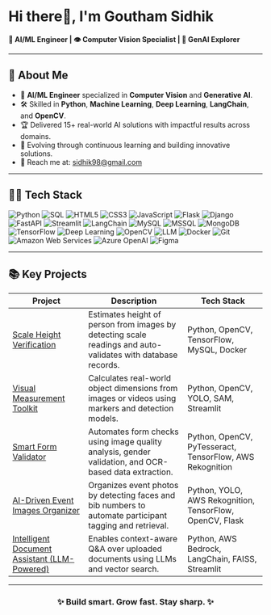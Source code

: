 # Hi there👋, I'm Goutham Sidhik 

**🤖 AI/ML Engineer | 👁️ Computer Vision Specialist | 🧠 GenAI Explorer**

---

## 📌 About Me 

- 🙋 **AI/ML Engineer** specialized in **Computer Vision** and **Generative AI**.
- 🛠️ Skilled in **Python**, **Machine Learning**, **Deep Learning**, **LangChain**, and **OpenCV**.
- 🏆 Delivered 15+ real-world AI solutions with impactful results across domains.
- 🌱 Evolving through continuous learning and building innovative solutions.
- 📨 Reach me at: [sidhik98@gmail.com](mailto:sidhik98@gmail.com)

---

## 👨‍💻 Tech Stack
  ![Python](https://img.shields.io/badge/Python-3776AB?style=for-the-badge&logo=python&logoColor=white)
  ![SQL](https://img.shields.io/badge/SQL-4479A1?style=for-the-badge&logo=postgresql&logoColor=white)
  ![HTML5](https://img.shields.io/badge/HTML5-E34F26?style=for-the-badge&logo=html5&logoColor=white)
  ![CSS3](https://img.shields.io/badge/CSS3-1572B6?style=for-the-badge&logo=css3&logoColor=white)
  ![JavaScript](https://img.shields.io/badge/JavaScript-F7DF1E?style=for-the-badge&logo=javascript&logoColor=black)
  ![Flask](https://img.shields.io/badge/Flask-000000?style=for-the-badge&logo=flask&logoColor=white)
  ![Django](https://img.shields.io/badge/Django-092E20?style=for-the-badge&logo=django&logoColor=white)
  ![FastAPI](https://img.shields.io/badge/FastAPI-009688?style=for-the-badge&logo=fastapi&logoColor=white)
  ![Streamlit](https://img.shields.io/badge/Streamlit-FF4B4B?style=for-the-badge&logo=streamlit&logoColor=white)
  ![LangChain](https://img.shields.io/badge/LangChain-000000?style=for-the-badge&logo=langchain&logoColor=white)
  ![MySQL](https://img.shields.io/badge/MySQL-005C84?style=for-the-badge&logo=mysql&logoColor=white)
  ![MSSQL](https://img.shields.io/badge/MSSQL-CC2927?style=for-the-badge&logo=microsoftsqlserver&logoColor=white)
  ![MongoDB](https://img.shields.io/badge/MongoDB-47A248?style=for-the-badge&logo=mongodb&logoColor=white)
  ![TensorFlow](https://img.shields.io/badge/TensorFlow-FF6F00?style=for-the-badge&logo=tensorflow&logoColor=white)
  ![Deep Learning](https://img.shields.io/badge/Deep%20Learning-8A2BE2?style=for-the-badge&logo=keras&logoColor=white)
  ![OpenCV](https://img.shields.io/badge/OpenCV-5C3EE8?style=for-the-badge&logo=opencv&logoColor=white)
  ![LLM](https://img.shields.io/badge/LLM-800080?style=for-the-badge&logo=openai&logoColor=white)
  ![Docker](https://img.shields.io/badge/Docker-2496ED?style=for-the-badge&logo=docker&logoColor=white)
  ![Git](https://img.shields.io/badge/Git-F05032?style=for-the-badge&logo=git&logoColor=white)
  ![Amazon Web Services](https://img.shields.io/badge/Amazon%20Web%20Services-232F3E?style=for-the-badge&logo=amazon&logoColor=white)
  ![Azure OpenAI](https://img.shields.io/badge/Azure%20OpenAI-0078D4?style=for-the-badge&logo=openai&logoColor=white)
  ![Figma](https://img.shields.io/badge/Figma-F24E1E?style=for-the-badge&logo=figma&logoColor=white)


---

## 📚 Key Projects

<table>
  <thead align="center">
    <tr>
      <th>Project</th>
      <th>Description</th>
      <th>Tech Stack</th>
    </tr>
  </thead>
  <tbody>
    <tr>
      <td><a href="#">Scale Height Verification</a></td>
      <td>Estimates height of person from images by detecting scale readings and auto-validates with database records.</td>
      <td>Python, OpenCV, TensorFlow, MySQL, Docker</td>
    </tr>
    <tr>
      <td><a href="#">Visual Measurement Toolkit</a></td>
      <td>Calculates real-world object dimensions from images or videos using markers and detection models.</td>
      <td>Python, OpenCV, YOLO, SAM, Streamlit</td>
    </tr>
    <tr>
      <td><a href="#">Smart Form Validator</a></td>
      <td>Automates form checks using image quality analysis, gender validation, and OCR-based data extraction.</td>
      <td>Python, OpenCV, PyTesseract, TensorFlow, AWS Rekognition</td>
    </tr>
    <tr>
      <td><a href="#">AI-Driven Event Images Organizer</a></td>
      <td>Organizes event photos by detecting faces and bib numbers to automate participant tagging and retrieval.</td>
      <td>Python, YOLO, AWS Rekognition, TensorFlow, OpenCV, Flask</td>
    </tr>
    <tr>
      <td><a href="#">Intelligent Document Assistant (LLM-Powered)</a></td>
      <td>Enables context-aware Q&A over uploaded documents using LLMs and vector search.</td>
      <td>Python, AWS Bedrock, LangChain, FAISS, Streamlit</td>
    </tr>
  </tbody>
</table>

---


<h3 align="center">✨ Build smart. Grow fast. Stay sharp. ✨</h3>
